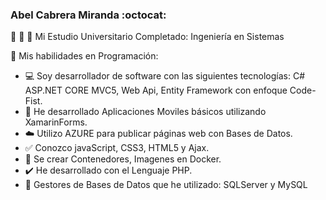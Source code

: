 ### Abel Cabrera Miranda :octocat:
📗 📘 📒 Mi Estudio Universitario Completado: Ingeniería en Sistemas

💪 Mis habilidades en Programación:

- 💻 Soy desarrollador de software con las siguientes tecnologías: C# ASP.NET CORE MVC5, Web Api, Entity Framework con enfoque Code-Fist.
- 📲 He desarrollado Aplicaciones Moviles básicos utilizando XamarinForms.
- ☁️ Utilizo AZURE para publicar páginas web con Bases de Datos.
- ✅ Conozco javaScript, CSS3, HTML5 y Ajax.
- 🐳 Se crear Contenedores, Imagenes en Docker.
- :heavy_check_mark: He desarrollado con el Lenguaje PHP.
- :file_folder: Gestores de Bases de Datos que he utilizado: SQLServer y MySQL
